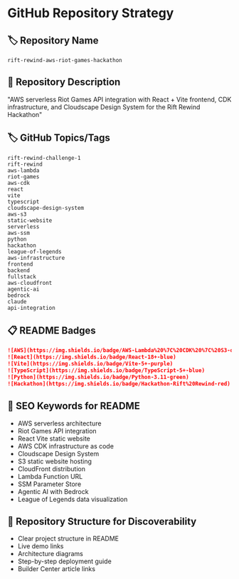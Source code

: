 # GitHub Repository Strategy

## 🏷️ Repository Name
`rift-rewind-aws-riot-games-hackathon`

## 📝 Repository Description
"AWS serverless Riot Games API integration with React + Vite frontend, CDK infrastructure, and Cloudscape Design System for the Rift Rewind Hackathon"

## 🏷️ GitHub Topics/Tags
```
rift-rewind-challenge-1
rift-rewind
aws-lambda
riot-games
aws-cdk
react
vite
typescript
cloudscape-design-system
aws-s3
static-website
serverless
aws-ssm
python
hackathon
league-of-legends
aws-infrastructure
frontend
backend
fullstack
aws-cloudfront
agentic-ai
bedrock
claude
api-integration
```

## 📋 README Badges
```markdown
![AWS](https://img.shields.io/badge/AWS-Lambda%20%7C%20CDK%20%7C%20S3-orange)
![React](https://img.shields.io/badge/React-18+-blue)
![Vite](https://img.shields.io/badge/Vite-5+-purple)
![TypeScript](https://img.shields.io/badge/TypeScript-5+-blue)
![Python](https://img.shields.io/badge/Python-3.11-green)
![Hackathon](https://img.shields.io/badge/Hackathon-Rift%20Rewind-red)
```

## 🎯 SEO Keywords for README
- AWS serverless architecture
- Riot Games API integration
- React Vite static website
- AWS CDK infrastructure as code
- Cloudscape Design System
- S3 static website hosting
- CloudFront distribution
- Lambda Function URL
- SSM Parameter Store
- Agentic AI with Bedrock
- League of Legends data visualization

## 📂 Repository Structure for Discoverability
- Clear project structure in README
- Live demo links
- Architecture diagrams
- Step-by-step deployment guide
- Builder Center article links